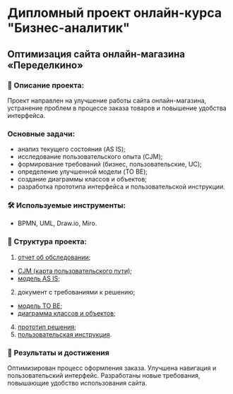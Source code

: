 # Дипломный проект онлайн-курса "Бизнес-аналитик" 
## Оптимизация сайта онлайн-магазина «Переделкино»
### 📌 Описание проекта:
Проект направлен на улучшение работы сайта онлайн-магазина, устранение проблем в процессе заказа товаров и повышение удобства интерфейса.
### Основные задачи:
- анализ текущего состояния (AS IS);
- исследование пользовательского опыта (CJM);
- формирование требований (бизнес, пользовательские, UC);
- определение улучшенной модели (TO BE);
- создание диаграммы классов и объектов;
- разработка прототипа интерфейса и пользовательской инструкции.
### 🛠 Используемые инструменты: 
- BPMN, UML, Draw.io, Miro.
### 📂 Структура проекта:
1. [отчет об обследовании](docs/Отчет%20об%20обследовании.md);
- [CJM (карта пользовательского пути)](https://miro.com/app/board/uXjVLmh2mqI=/?share_link_id=814278988868);
- [модель AS IS](https://drive.google.com/file/d/1bgE2Ee9v4ernRYnMuJZMf1cmUwsxmp3i/view?usp=sharing);
2. документ с требованиями к решению;
- [модель TO BE](https://drive.google.com/file/d/1bgE2Ee9v4ernRYnMuJZMf1cmUwsxmp3i/view?usp=sharing);
- [диаграмма классов и объектов](https://drive.google.com/file/d/1bgE2Ee9v4ernRYnMuJZMf1cmUwsxmp3i/view?usp=sharing);
4. [прототип решения](https://miro.com/app/board/uXjVLhSFxOY=/?share_link_id=433962857517);
5. [пользовательская инструкция](https://docs.google.com/document/d/1gaMhRpTjbRTtJSxLCFU3kwqGs9Pz_BqvaquWp5_04NU/edit?usp=sharing).
### 🎯 Результаты и достижения
Оптимизирован процесс оформления заказа.
Улучшена навигация и пользовательский интерфейс.
Разработаны новые требования, повышающие удобство использования сайта.
